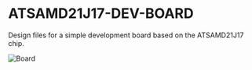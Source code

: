 # ATSAMD21J17-DEV-BOARD
Design files for a simple development board based on the ATSAMD21J17 chip.

![Board](https://user-images.githubusercontent.com/44074914/194701769-333f368a-5736-493a-a7f3-ced610474a14.PNG)
